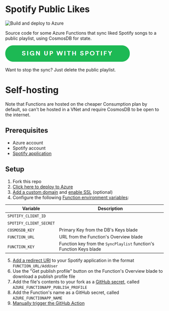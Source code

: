 # Spotify Public Likes
![Build and deploy to Azure](https://github.com/pl4nty/spotify-public-likes/workflows/Build%20and%20deploy%20to%20Azure/badge.svg)

Source code for some Azure Functions that sync liked Spotify songs to a public playlist, using CosmosDB for state.

[![Sign up with Spotify](https://github.com/pl4nty/spotify-public-likes/blob/main/signup.png?raw=true)](https://spotify.tplant.com.au/)

Want to stop the sync? Just delete the public playlist.

# Self-hosting
Note that Functions are hosted on the cheaper Consumption plan by default, so can't be hosted in a VNet and require CosmosDB to be open to the internet.
## Prerequisites
* Azure account
* Spotify account
* [Spotify application](https://developer.spotify.com/documentation/general/guides/app-settings/)

## Setup
1. Fork this repo
2. [Click here to deploy to Azure](https://portal.azure.com/#create/Microsoft.Template/uri/https%3A%2F%2Fraw.githubusercontent.com%2Fpl4nty%2Fspotify-public-likes%2Fmain%2Fazuredeploy.json)
3. [Add a custom domain](https://docs.microsoft.com/en-us/azure/app-service/app-service-web-tutorial-custom-domain#map-your-domain) and [enable SSL](https://docs.microsoft.com/en-us/azure/app-service/configure-ssl-bindings#secure-a-custom-domain) (optional)
4. Configure the following [Function environment variables](https://docs.microsoft.com/en-us/azure/azure-functions/functions-how-to-use-azure-function-app-settings):

Variable | Description
-|-
`SPOTIFY_CLIENT_ID` |
`SPOTIFY_CLIENT_SECRET` |
`COSMOSDB_KEY` | Primary Key from the DB's Keys blade
`FUNCTION_URL` | URL from the Function's Overview blade
`FUNCTION_KEY` | Function key from the `SyncPlaylist` function's Function Keys blade 

5. [Add a redirect URI](https://developer.spotify.com/documentation/general/guides/app-settings/) to your Spotify application in the format `FUNCTION_URL/AddUser`
6. Use the "Get publish profile" button on the Function's Overview blade to download a publish profile file
7. Add the file's contents to your fork as a [GitHub secret](https://docs.github.com/en/free-pro-team@latest/actions/reference/encrypted-secrets#creating-encrypted-secrets-for-a-repository), called `AZURE_FUNCTIONAPP_PUBLISH_PROFILE`
8. Add the Function's name as a GitHub secret, called `AZURE_FUNCTIONAPP_NAME`
9. [Manually trigger the GitHub Action](https://github.blog/changelog/2020-07-06-github-actions-manual-triggers-with-workflow_dispatch/)